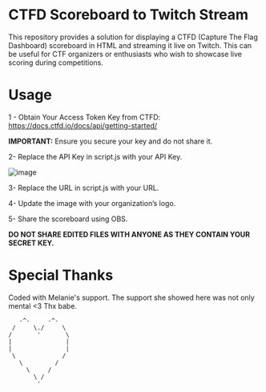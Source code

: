 # CTFD Scoreboard to Twitch Stream
This repository provides a solution for displaying a CTFD (Capture The Flag Dashboard) scoreboard in HTML and streaming it live on Twitch. This can be useful for CTF organizers or enthusiasts who wish to showcase live scoring during competitions.

# Usage
1 - Obtain Your Access Token Key from CTFD: https://docs.ctfd.io/docs/api/getting-started/

<b>IMPORTANT:</b> Ensure you secure your key and do not share it.

2- Replace the API Key in script.js with your API Key.

![image](https://github.com/jackalkarlos/CTFD-to-Twitch/assets/88983987/4ae80acb-2fa8-4efd-806c-8de10f9617e1)

3- Replace the URL in script.js with your URL.

4- Update the image with your organization’s logo.

5- Share the scoreboard using OBS.

<b>DO NOT SHARE EDITED FILES WITH ANYONE AS THEY CONTAIN YOUR SECRET KEY.</B>

# Special Thanks

Coded with Melanie's support. The support she showed here was not only mental <3 Thx babe. 

 ```
    -^-     -^-
  /     \./     \
 /       '       \
 |               |
 |               |
  \             /
    \         /
      \     /
        \ /
         '
